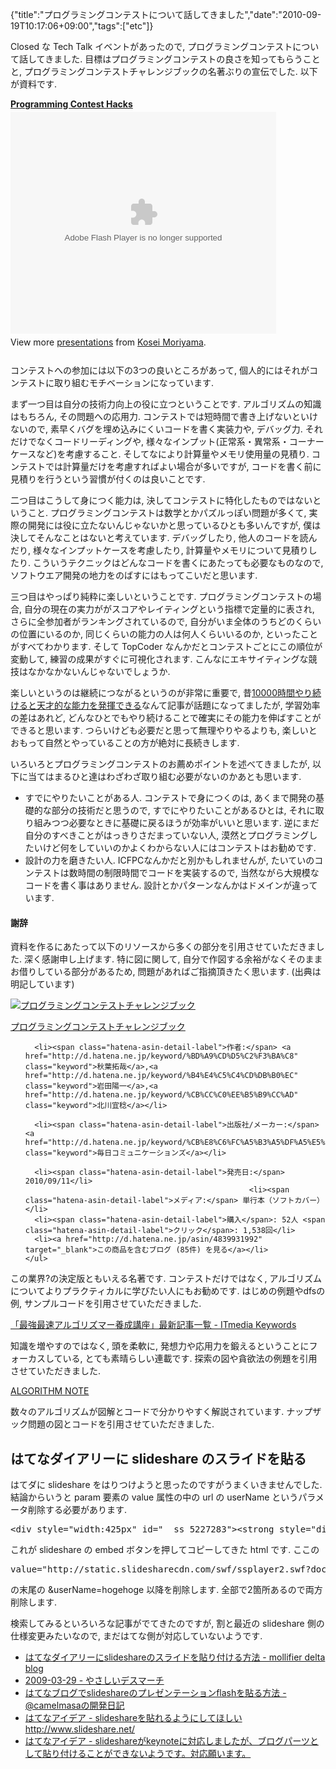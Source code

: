 {"title":"プログラミングコンテストについて話してきました","date":"2010-09-19T10:17:06+09:00","tags":["etc"]}

<!-- DATE: 2010-09-19T01:17:06+00:00 -->
<!-- OLDURL: http://d.hatena.ne.jp/cou929_la/20100919/ -->


<div class="section">
<p>Closed な Tech Talk イベントがあったので, プログラミングコンテストについて話してきました. 目標はプログラミングコンテストの良さを知ってもらうことと, プログラミングコンテストチャレンジブックの名著ぶりの宣伝でした. 以下が資料です.</p>
<p><div style="width:425px" id="__ss_5227283"><strong style="display:block;margin:12px 0 4px"><a href="http://www.slideshare.net/cou929/programming-contest-hacks" title="Programming Contest Hacks">Programming Contest Hacks</a></strong><object id="__sse5227283" width="425" height="355"><param name="movie" value="http://static.slidesharecdn.com/swf/ssplayer2.swf?doc=programmingcontesthacks-100917220427-phpapp02&stripped_title=programming-contest-hacks" ></param><param name="allowFullScreen" value="true"></param><param name="allowScriptAccess" value="always"></param><embed name="__sse5227283" src="http://static.slidesharecdn.com/swf/ssplayer2.swf?doc=programmingcontesthacks-100917220427-phpapp02&stripped_title=programming-contest-hacks" type="application/x-shockwave-flash" allowscriptaccess="always" allowfullscreen="true" width="425" height="355"></embed></object><div style="padding:5px 0 12px">View more <a href="http://www.slideshare.net/">presentations</a> from <a href="http://www.slideshare.net/cou929">Kosei Moriyama</a>.</div></div></p>
<p>コンテストへの参加には以下の3つの良いところがあって, 個人的にはそれがコンテストに取り組むモチベーションになっています.</p>
<p>まず一つ目は自分の技術力向上の役に立つということです. アルゴリズムの知識はもちろん, その問題への応用力. コンテストでは短時間で書き上げないといけないので, 素早くバグを埋め込みにくいコードを書く実装力や, デバッグ力. それだけでなくコードリーディングや, 様々なインプット(正常系・異常系・コーナーケースなど)を考慮すること. そしてなにより計算量やメモリ使用量の見積り. コンテストでは計算量だけを考慮すればよい場合が多いですが, コードを書く前に見積りを行うという習慣が付くのは良いことです.</p>
<p>二つ目はこうして身につく能力は, 決してコンテストに特化したものではないということ. プログラミングコンテストは数学とかパズルっぽい問題が多くて, 実際の開発には役に立たないんじゃないかと思っているひとも多いんですが, 僕は決してそんなことはないと考えています. デバッグしたり, 他人のコードを読んだり, 様々なインプットケースを考慮したり, 計算量やメモリについて見積りしたり. こういうテクニックはどんなコードを書くにあたっても必要なものなので, ソフトウエア開発の地力をのばすにはもってこいだと思います. </p>
<p>三つ目はやっぱり純粋に楽しいということです. プログラミングコンテストの場合, 自分の現在の実力ががスコアやレイティングという指標で定量的に表され, さらに全参加者がランキングされているので, 自分がいま全体のうちどのくらいの位置にいるのか, 同じくらいの能力の人は何人くらいいるのか, といったことがすべてわかります. そして TopCoder なんかだとコンテストごとにこの順位が変動して, 練習の成果がすぐに可視化されます. こんなにエキサイティングな競技はなかなかないんじゃないでしょうか.</p>
<p>楽しいというのは継続につながるというのが非常に重要で, 昔<a href="http://lifehacking.jp/2008/11/the-law-of-10000-hours/" target="_blank">10000時間やり続けると天才的な能力を発揮できる</a>なんて記事が話題になってましたが, 学習効率の差はあれど, どんなひとでもやり続けることで確実にその能力を伸ばすことができると思います. つらいけども必要だと思って無理やりやるよりも, 楽しいとおもって自然とやっていることの方が絶対に長続きします.</p>
<p>いろいろとプログラミングコンテストのお薦めポイントを述べてきましたが, 以下に当てはまるひと達はわざわざ取り組む必要がないのかあとも思います.</p>

<ul>
<li> すでにやりたいことがある人. コンテストで身につくのは, あくまで開発の基礎的な部分の技術だと思うので, すでにやりたいことがあるひとは, それに取り組みつつ必要なときに基礎に戻るほうが効率がいいと思います. 逆にまだ自分のすべきことがはっきりさだまっていない人, 漠然とプログラミングしたいけど何をしていいのかよくわからない人にはコンテストはお勧めです. </li>
<li> 設計の力を磨きたい人. ICFPCなんかだと別かもしれませんが, たいていのコンテストは数時間の制限時間でコードを実装するので, 当然ながら大規模なコードを書く事はありません. 設計とかパターンなんかはドメインが違っています.</li>
</ul>
<h4>謝辞</h4>
<p>資料を作るにあたって以下のリソースから多くの部分を引用させていただきました. 深く感謝申し上げます. 特に図に関して, 自分で作図する余裕がなくそのままお借りしている部分があるため, 問題があればご指摘頂きたく思います. (出典は明記しています)</p>
<div class="amazlet-box">
  <a href="http://www.amazon.co.jp/exec/obidos/ASIN/4839931992/pleasesleep-22/ref=nosim/"><img src="https://images-fe.ssl-images-amazon.com/images/I/41PVjk2BakL._SL160_.jpg" class="hatena-asin-detail-image" alt="プログラミングコンテストチャレンジブック" title="プログラミングコンテストチャレンジブック"></a>
  <div class="hatena-asin-detail-info">
    <p class="hatena-asin-detail-title"><a href="http://www.amazon.co.jp/exec/obidos/ASIN/4839931992/pleasesleep-22/ref=nosim/">プログラミングコンテストチャレンジブック</a></p>
    <ul>
      
      <li><span class="hatena-asin-detail-label">作者:</span> <a href="http://d.hatena.ne.jp/keyword/%BD%A9%CD%D5%C2%F3%BA%C8" class="keyword">秋葉拓哉</a>,<a href="http://d.hatena.ne.jp/keyword/%B4%E4%C5%C4%CD%DB%B0%EC" class="keyword">岩田陽一</a>,<a href="http://d.hatena.ne.jp/keyword/%CB%CC%C0%EE%B5%B9%CC%AD" class="keyword">北川宜稔</a></li>
      
      <li><span class="hatena-asin-detail-label">出版社/メーカー:</span> <a href="http://d.hatena.ne.jp/keyword/%CB%E8%C6%FC%A5%B3%A5%DF%A5%E5%A5%CB%A5%B1%A1%BC%A5%B7%A5%E7%A5%F3%A5%BA" class="keyword">毎日コミュニケーションズ</a></li>
      
      <li><span class="hatena-asin-detail-label">発売日:</span> 2010/09/11</li>
                                                      <li><span class="hatena-asin-detail-label">メディア:</span> 単行本（ソフトカバー）</li>
      <li><span class="hatena-asin-detail-label">購入</span>: 52人 <span class="hatena-asin-detail-label">クリック</span>: 1,538回</li>
      <li><a href="http://d.hatena.ne.jp/asin/4839931992" target="_blank">この商品を含むブログ (85件) を見る</a></li>
    </ul>
  </div>
  <div class="hatena-asin-detail-foot"></div>
</div>

<p>この業界?の決定版ともいえる名著です. コンテストだけではなく, アルゴリズムについてよりプラクティカルに学びたい人にもお勧めです. はじめの例題やdfsの例, サンプルコードを引用させていただきました.</p>
<p><a href="http://www.itmedia.co.jp/keywords/algorithmer.html" target="_blank">「最強最速アルゴリズマー養成講座」最新記事一覧 - ITmedia Keywords</a></p>
<p>知識を増やすのではなく, 頭を柔軟に, 発想力や応用力を鍛えるということにフォーカスしている, とても素晴らしい連載です. 探索の図や貪欲法の例題を引用させていただきました.</p>
<p><a href="http://algorithms.blog55.fc2.com/" target="_blank">ALGORITHM NOTE </a></p>
<p>数々のアルゴリズムが図解とコードで分かりやすく解説されています. ナップザック問題の図とコードを引用させていただきました.</p>
</div>





<h2>はてなダイアリーに slideshare のスライドを貼る</h2>
<div class="section">
<p>はてダに slideshare をはりつけようと思ったのですがうまくいきませんでした. 結論からいうと param 要素の value 属性の中の url の userName というパラメータ削除する必要があります.</p>
<pre class="syntax-highlight">
<span class="synIdentifier"><</span><span class="synStatement">div</span><span class="synIdentifier"> </span><span class="synType">style</span><span class="synIdentifier">=</span><span class="synConstant">"width:425px"</span><span class="synIdentifier"> </span><span class="synType">id</span><span class="synIdentifier">=</span><span class="synConstant">"__ss_5227283"</span><span class="synIdentifier">><</span><span class="synStatement">strong</span><span class="synIdentifier"> </span><span class="synType">style</span><span class="synIdentifier">=</span><span class="synConstant">"display:block;margin:12px 0 4px"</span><span class="synIdentifier">><</span><span class="synStatement">a</span><span class="synIdentifier"> </span><span class="synType">href</span><span class="synIdentifier">=</span><span class="synConstant">"http://www.slideshare.net/cou929/programming-contest-hacks"</span><span class="synIdentifier"> </span><span class="synType">title</span><span class="synIdentifier">=</span><span class="synConstant">"Programming Contest Hacks"</span><span class="synIdentifier">></span><span class="synUnderlined">Programming Contest Hacks</span><span class="synIdentifier"></</span><span class="synStatement">a</span><span class="synIdentifier">></</span><span class="synStatement">strong</span><span class="synIdentifier">><</span><span class="synStatement">object</span><span class="synIdentifier"> </span><span class="synType">id</span><span class="synIdentifier">=</span><span class="synConstant">"__sse5227283"</span><span class="synIdentifier"> </span><span class="synType">width</span><span class="synIdentifier">=</span><span class="synConstant">"425"</span><span class="synIdentifier"> </span><span class="synType">height</span><span class="synIdentifier">=</span><span class="synConstant">"355"</span><span class="synIdentifier">><</span><span class="synStatement">param</span><span class="synIdentifier"> </span><span class="synType">name</span><span class="synIdentifier">=</span><span class="synConstant">"movie"</span><span class="synIdentifier"> </span><span class="synType">value</span><span class="synIdentifier">=</span><span class="synConstant">"http://static.slidesharecdn.com/swf/ssplayer2.swf?doc=programmingcontesthacks-100917220427-phpapp02&stripped_title=programming-contest-hacks&userName=cou929"</span><span class="synIdentifier"> /><</span><span class="synStatement">param</span><span class="synIdentifier"> </span><span class="synType">name</span><span class="synIdentifier">=</span><span class="synConstant">"allowFullScreen"</span><span class="synIdentifier"> </span><span class="synType">value</span><span class="synIdentifier">=</span><span class="synConstant">"true"</span><span class="synIdentifier">/><</span><span class="synStatement">param</span><span class="synIdentifier"> </span><span class="synType">name</span><span class="synIdentifier">=</span><span class="synConstant">"allowScriptAccess"</span><span class="synIdentifier"> </span><span class="synType">value</span><span class="synIdentifier">=</span><span class="synConstant">"always"</span><span class="synIdentifier">/><</span>embed<span class="synIdentifier"> </span><span class="synType">name</span><span class="synIdentifier">=</span><span class="synConstant">"__sse5227283"</span><span class="synIdentifier"> </span><span class="synType">src</span><span class="synIdentifier">=</span><span class="synConstant">"http://static.slidesharecdn.com/swf/ssplayer2.swf?doc=programmingcontesthacks-100917220427-phpapp02&stripped_title=programming-contest-hacks&userName=cou929"</span><span class="synIdentifier"> </span><span class="synType">type</span><span class="synIdentifier">=</span><span class="synConstant">"application/x-shockwave-flash"</span><span class="synIdentifier"> allowscriptaccess=</span><span class="synConstant">"always"</span><span class="synIdentifier"> allowfullscreen=</span><span class="synConstant">"true"</span><span class="synIdentifier"> </span><span class="synType">width</span><span class="synIdentifier">=</span><span class="synConstant">"425"</span><span class="synIdentifier"> </span><span class="synType">height</span><span class="synIdentifier">=</span><span class="synConstant">"355"</span><span class="synIdentifier">></</span>embed<span class="synIdentifier">></</span><span class="synStatement">object</span><span class="synIdentifier">><</span><span class="synStatement">div</span><span class="synIdentifier"> </span><span class="synType">style</span><span class="synIdentifier">=</span><span class="synConstant">"padding:5px 0 12px"</span><span class="synIdentifier">></span>View more <span class="synIdentifier"><</span><span class="synStatement">a</span><span class="synIdentifier"> </span><span class="synType">href</span><span class="synIdentifier">=</span><span class="synConstant">"http://www.slideshare.net/"</span><span class="synIdentifier">></span><span class="synUnderlined">presentations</span><span class="synIdentifier"></</span><span class="synStatement">a</span><span class="synIdentifier">></span> from <span class="synIdentifier"><</span><span class="synStatement">a</span><span class="synIdentifier"> </span><span class="synType">href</span><span class="synIdentifier">=</span><span class="synConstant">"http://www.slideshare.net/cou929"</span><span class="synIdentifier">></span><span class="synUnderlined">Kosei Moriyama</span><span class="synIdentifier"></</span><span class="synStatement">a</span><span class="synIdentifier">></span>.<span class="synIdentifier"></</span><span class="synStatement">div</span><span class="synIdentifier">></</span><span class="synStatement">div</span><span class="synIdentifier">></span>
</pre>

<p>これが slideshare の embed ボタンを押してコピーしてきた html です. ここの</p>
<pre>
value="http://static.slidesharecdn.com/swf/ssplayer2.swf?doc=programmingcontesthacks-100917220427-phpapp02&stripped_title=programming-contest-hacks&userName=cou929"
</pre>

<p>の末尾の &userName=hogehoge 以降を削除します. 全部で2箇所あるので両方削除します.</p>
<p>検索してみるといろいろな記事がでてきたのですが, 割と最近の slideshare 側の仕様変更みたいなので, まだはてな側が対応していないようです.</p>

<ul>
<li> <a href="http://d.hatena.ne.jp/mollifier/20090504/p1" target="_blank">はてなダイアリーにslideshareのスライドを貼り付ける方法 - mollifier delta blog</a></li>
<li> <a href="http://d.hatena.ne.jp/shuji_w6e/20090329" target="_blank">2009-03-29 - やさしいデスマーチ</a></li>
<li> <a href="http://d.hatena.ne.jp/camelmasa/20090328/1238203455" target="_blank">はてなブログでslideshareのプレゼンテーションflashを貼る方法 - @camelmasaの開発日記</a></li>
<li> <a href="http://i.hatena.ne.jp/idea/15407" target="_blank">はてなアイデア - slideshareを貼れるようにしてほしい http://www.slideshare.net/</a></li>
<li> <a href="http://i.hatena.ne.jp/idea/23395" target="_blank">はてなアイデア - slideshareがkeynoteに対応しましたが、ブログパーツとして貼り付けることができないようです。対応願います。</a></li>
</ul>
</div>






